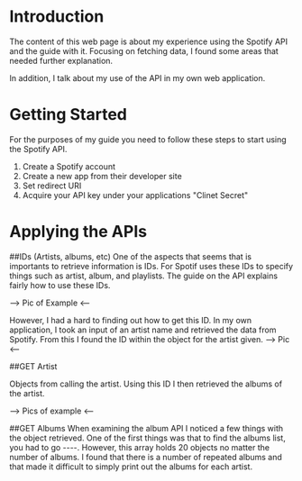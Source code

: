 # Introduction

The content of this web page is about my experience using the Spotify API and the guide with it. Focusing on fetching data, I found some areas that needed further explanation. 

In addition, I talk about my use of the API in my own web application.

# Getting Started

For the purposes of my guide you need to follow these steps to start using the Spotify API.

1. Create a Spotify account
1. Create a new app from their developer site
1. Set redirect URI
1. Acquire your API key under your applications "Clinet Secret"

# Applying the APIs

##IDs (Artists, albums, etc)
One of the aspects that seems that is importants to retrieve information is IDs. For Spotif uses these IDs to specify things such as artist, album, and playlists. The guide on the API explains fairly how to use these IDs.

--> Pic of Example <--

However, I had a hard to finding out how to get this ID. In my own application, I took an input of an artist name and retrieved the data from Spotify. From this I found the ID within the object for the artist given. 
--> Pic <--

##GET Artist

Objects from calling the artist.
Using this ID I then retrieved the albums of the artist. 

--> Pics of example <--

##GET Albums
When examining the album API I noticed a few things with the object retrieved. One of the first things was that to find the albums list, you had to go ----. However, this array holds 20 objects no matter the number of albums. I found that there is a number of repeated albums and that made it difficult to simply print out the albums for each artist. 

